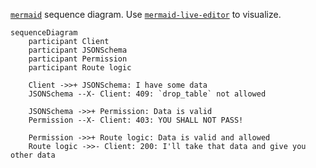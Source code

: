 [`mermaid`](https://github.com/knsv/mermaid) sequence diagram. Use [`mermaid-live-editor`](https://mermaidjs.github.io/mermaid-live-editor) to visualize.

```
sequenceDiagram
    participant Client
    participant JSONSchema
    participant Permission
    participant Route logic

    Client ->>+ JSONSchema: I have some data
    JSONSchema --X- Client: 409: `drop_table` not allowed

    JSONSchema ->>+ Permission: Data is valid
    Permission --X- Client: 403: YOU SHALL NOT PASS!

    Permission ->>+ Route logic: Data is valid and allowed
    Route logic ->>- Client: 200: I'll take that data and give you other data
```


